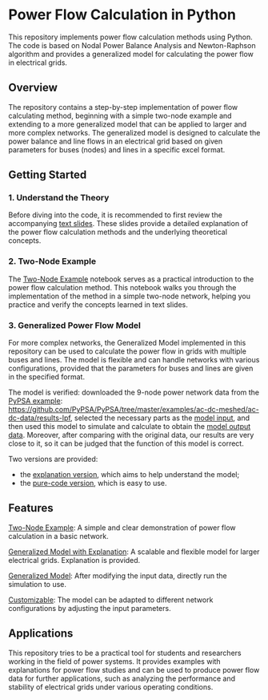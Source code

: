 # Power Flow Calculation in Python
This repository implements power flow calculation methods using Python. The code is based on Nodal Power Balance Analysis and Newton-Raphson algorithm and provides a generalized model for calculating the power flow in electrical grids.

## Overview
The repository contains a step-by-step implementation of power flow calculating method, beginning with a simple two-node example and extending to a more generalized model that can be applied to larger and more complex networks. The generalized model is designed to calculate the power balance and line flows in an electrical grid based on given parameters for buses (nodes) and lines in a specific excel format.

## Getting Started
### 1. Understand the Theory
Before diving into the code, it is recommended to first review the accompanying [text slides](Materials\TextSlides-Load%20generation%20balance.pptx). These slides provide a detailed explanation of the power flow calculation methods and the underlying theoretical concepts.
### 2. Two-Node Example
The [Two-Node Example](Two-Node%20Example.ipynb) notebook serves as a practical introduction to the power flow calculation method. This notebook walks you through the implementation of the method in a simple two-node network, helping you practice and verify the concepts learned in text slides.
### 3. Generalized Power Flow Model
For more complex networks, the Generalized Model implemented in this repository can be used to calculate the power flow in grids with multiple buses and lines. The model is flexible and can handle networks with various configurations, provided that the parameters for buses and lines are given in the specified format. 

The model is verified: downloaded the 9-node power network data from the [PyPSA example](Original_data\Data_lpf_result): https://github.com/PyPSA/PyPSA/tree/master/examples/ac-dc-meshed/ac-dc-data/results-lpf, selected the necessary parts as the [model input](Model_input), and then used this model to simulate and calculate to obtain the [model output data](Model_output). Moreover, after comparing with the original data, our results are very close to it, so it can be judged that the function of this model is correct.

Two versions are provided: 
- the [explanation version](Generalized%20Model%20with%20Explanation.ipynb), which aims to help understand the model; 
- the [pure-code version](Generalized%20Model%20Example.py), which is easy to use.

## Features
[Two-Node Example](Two-Node%20Example.ipynb): A simple and clear demonstration of power flow calculation in a basic network.

[Generalized Model with Explanation](Generalized%20Model%20with%20Explanation.ipynb): A scalable and flexible model for larger electrical grids. Explanation is provided.

[Generalized Model](Generalized%20Model%20Example.py): After modifying the input data, directly run the simulation to use.

[Customizable](Model_input): The model can be adapted to different network configurations by adjusting the input parameters.

## Applications
This repository tries to be a practical tool for students and researchers working in the field of power systems. It provides examples with explanations for power flow studies and can be used to produce power flow data for further applications, such as analyzing the performance and stability of electrical grids under various operating conditions.
